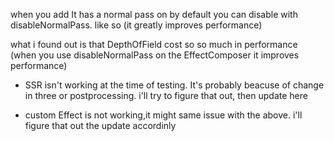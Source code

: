 when you add <EffectComposer></EffectComposer> It has a normal pass on by default you can disable with disableNormalPass.
like so <EffectComposer disableNormalPass></EffectComposer> (it greatly improves performance)

what i found out is that DepthOfField cost so so much in performance (when you use disableNormalPass on the EffectComposer it improves performance)

- SSR isn't working at the time of testing. It's probably beacuse of change in three or postprocessing. i'll try to figure that out, then update here

- custom Effect is not working,it might same issue with the above. i'll figure that out the update accordinly
